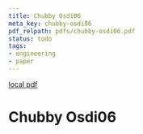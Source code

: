 ```yaml
---
title: Chubby Osdi06
meta_key: chubby-osdi06
pdf_relpath: pdfs/chubby-osdi06.pdf
status: todo
tags:
- engineering
- paper
---
```


[local pdf](../../../pdfs/chubby-osdi06.pdf)

# Chubby Osdi06
